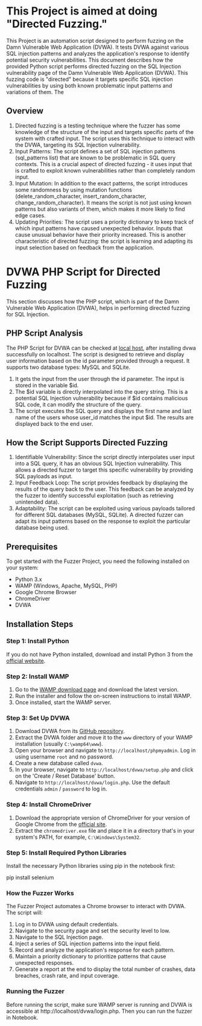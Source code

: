 # This Project is aimed at doing "Directed Fuzzing."
This Project is an automation script designed to perform fuzzing on the Damn Vulnerable Web Application (DVWA). 
It tests DVWA against various SQL injection patterns and analyzes the application's response to identify potential security vulnerabilities.
This document describes how the provided Python script performs directed fuzzing on the SQL Injection vulnerability page of the Damn Vulnerable Web Application (DVWA).
This fuzzing code is "directed" because it targets specific SQL injection vulnerabilities by using both known problematic input patterns and variations of them. 
The 

## Overview
1. Directed fuzzing is a testing technique where the fuzzer has some knowledge of the structure of the input and targets specific parts of the system with crafted input. The script uses this technique to interact with the DVWA, targeting its SQL Injection vulnerability.
2. Input Patterns: The script defines a set of SQL injection patterns (sql_patterns list) that are known to be problematic in SQL query contexts. This is a crucial aspect of directed fuzzing - it uses input that is crafted to exploit known vulnerabilities rather than completely random input.
3. Input Mutation: In addition to the exact patterns, the script introduces some randomness by using mutation functions (delete_random_character, insert_random_character, change_random_character). It means the script is not just using known patterns but also variants of them, which makes it more likely to find edge cases.
4. Updating Priorities: The script uses a priority dictionary to keep track of which input patterns have caused unexpected behavior. Inputs that cause unusual behavior have their priority increased. This is another characteristic of directed fuzzing: the script is learning and adapting its input selection based on feedback from the application.

# DVWA PHP Script for Directed Fuzzing
This section discusses how the PHP script, which is part of the Damn Vulnerable Web Application (DVWA), helps in performing directed fuzzing for SQL Injection.

## PHP Script Analysis
The PHP Script for DVWA can be checked at [local host](http://localhost/Dvwa/vulnerabilities/view_source.php?id=sqli&security=low), after installing dvwa successfully on localhost.
The script is designed to retrieve and display user information based on the id parameter provided through a request. It supports two database types: MySQL and SQLite.
1. It gets the input from the user through the id parameter. The input is stored in the variable $id.
2. The $id variable is directly interpolated into the query string. This is a potential SQL Injection vulnerability because if $id contains malicious SQL code, it can modify the structure of the query.
3. The script executes the SQL query and displays the first name and last name of the users whose user_id matches the input $id. The results are displayed back to the end user.

## How the Script Supports Directed Fuzzing
1. Identifiable Vulnerability: Since the script directly interpolates user input into a SQL query, it has an obvious SQL Injection vulnerability. This allows a directed fuzzer to target this specific vulnerability by providing SQL payloads as input.
2. Input Feedback Loop: The script provides feedback by displaying the results of the query back to the user. This feedback can be analyzed by the fuzzer to identify successful exploitation (such as retrieving unintended data).
3. Adaptability: The script can be exploited using various payloads tailored for different SQL databases (MySQL, SQLite). A directed fuzzer can adapt its input patterns based on the response to exploit the particular database being used.

## Prerequisites

To get started with the Fuzzer Project, you need the following installed on your system:

- Python 3.x
- WAMP (Windows, Apache, MySQL, PHP)
- Google Chrome Browser
- ChromeDriver
- DVWA

## Installation Steps

### Step 1: Install Python

If you do not have Python installed, download and install Python 3 from the [official website](https://www.python.org/downloads/).

### Step 2: Install WAMP

1. Go to the [WAMP download page](https://www.wampserver.com/en/) and download the latest version.
2. Run the installer and follow the on-screen instructions to install WAMP.
3. Once installed, start the WAMP server.

### Step 3: Set Up DVWA

1. Download DVWA from its [GitHub repository](https://github.com/digininja/DVWA).
2. Extract the DVWA folder and move it to the `www` directory of your WAMP installation (usually `C:\wamp64\www`).
3. Open your browser and navigate to `http://localhost/phpmyadmin`. Log in using username `root` and no password.
4. Create a new database called `dvwa`.
5. In your browser, navigate to `http://localhost/dvwa/setup.php` and click on the 'Create / Reset Database' button.
6. Navigate to `http://localhost/dvwa/login.php`. Use the default credentials `admin` / `password` to log in.

### Step 4: Install ChromeDriver

1. Download the appropriate version of ChromeDriver for your version of Google Chrome from the [official site](https://sites.google.com/a/chromium.org/chromedriver/downloads).
2. Extract the `chromedriver.exe` file and place it in a directory that's in your system's PATH, for example, `C:\Windows\System32`.

### Step 5: Install Required Python Libraries

Install the necessary Python libraries using pip in the notebook first:

pip install selenium

### How the Fuzzer Works
The Fuzzer Project automates a Chrome browser to interact with DVWA. The script will:
1. Log in to DVWA using default credentials.
2. Navigate to the security page and set the security level to low.
3. Navigate to the SQL Injection page.
4. Inject a series of SQL injection patterns into the input field.
5. Record and analyze the application's response for each pattern.
6. Maintain a priority dictionary to prioritize patterns that cause unexpected responses.
7. Generate a report at the end to display the total number of crashes, data breaches, crash rate, and input coverage.

### Running the Fuzzer
Before running the script, make sure WAMP server is running and DVWA is accessible at http://localhost/dvwa/login.php.
Then you can run the fuzzer in Notebook.
